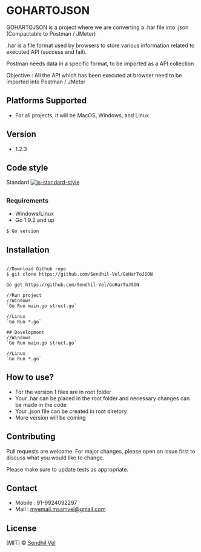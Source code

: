 # GOHARTOJSON 

GOHARTOJSON is a project where we are converting a .har file into .json (Compactable to Postman / JMeter)

.har is a file format used by browsers to store various information related to executed API (success and fail).

Postman needs data in a specific format, to be imported as a API collection

Objective : All the API which has been executed at browser need to be imported into Postman / JMeter

## Platforms Supported
* For all projects, it will be MacOS, Windows, and Linux
## Version
* 1.2.3

## Code style
Standard [![js-standard-style](https://img.shields.io/badge/code%20style-standard-brightgreen.svg?style=flat)](https://github.com/feross/standard)

## 

### Requirements
* Windows/Linux
* Go 1.9.2 and up

`$ Go version`

## Installation

```

//Download Github repo
$ git clone https://github.com/Sendhil-Vel/GoHarToJSON

Go get https://github.com/Sendhil-Vel/GoHarToJSON

//Run project
//Windows
`Go Run main.go struct.go`

//Linux
`Go Run *.go`

## Development
//Windows
`Go Run main.go struct.go`

//Linux
`Go Run *.go`
```

## How to use?
* For the version 1 files are in root folder
* Your .har can be placed in the root folder and necessary changes can be made in the code
* Your .json file can be created in root diretory
* More version will be coming


## Contributing
Pull requests are welcome. For major changes, please open an issue first to discuss what you would like to change.

Please make sure to update tests as appropriate.

## Contact
* Mobile : 91-9924092297
* Mail : [myemail.msamvel@gmail.com](Mail:myemail.msamvel@gmail.com)
## License
[MIT] © [Sendhil Vel](Mail:myemail.msamvel@gmail.com)
